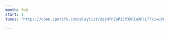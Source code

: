 ```yaml
---
month: feb
start: 1
tunes: "https://open.spotify.com/playlist/2qjHfnZpPIJP3XR1uXRcLT?si=uVLVKLWDTHiMfLozqtAXcw"

---
```



